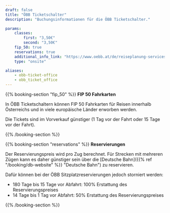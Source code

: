 ```yaml
---
draft: false
title: "ÖBB Ticketschalter"
description: "Buchungsinformationen für die ÖBB Ticketschalter."

params:
    classes:
        first: "3,50€"
        second: "3,50€"
    fip_50: true
    reservations: true
    additional_info_link: "https://www.oebb.at/de/reiseplanung-services/am-bahnhof/bahnhofsinformation"
    type: "onsite"

aliases:
    - obb-ticket-office
    - obb_ticket_office
---
```


{{% booking-section "fip_50" %}}
**FIP 50 Fahrkarten**

In ÖBB Ticketschaltern können FIP 50 Fahrkarten für Reisen innerhalb Österreichs und in viele europäische Länder erworben werden.  

Die Tickets sind im Vorverkauf günstiger (1 Tag vor der Fahrt oder 15 Tage vor der Fahrt).  

{{% /booking-section %}}

{{% booking-section "reservations" %}}
**Reservierungen**

Der Reservierungspreis wird pro Zug berechnet. Für Strecken mit mehreren Zügen kann es daher günstiger sein über die [Deutsche Bahn]({{% ref "/booking/db-website" %}} "Deutsche Bahn") zu reservieren.

Dafür können bei der ÖBB Sitzplatzreservierungen jedoch storniert werden:

- 180 Tage bis 15 Tage vor Abfahrt: 100% Erstattung des Reservierungspreises
- 14 Tage bis 1 Tag vor Abfahrt: 50% Erstattung des Reservierungspreises

{{% /booking-section %}}
